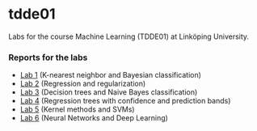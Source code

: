 # tdde01

Labs for the course Machine Learning (TDDE01) at Linköping University.

### Reports for the labs
* [Lab 1](Lab1-report.pdf) (K-nearest neighbor and Bayesian classification)
* [Lab 2](Lab2-report.pdf) (Regression and regularization)
* [Lab 3](Lab3-report.pdf) (Decision trees and Naive Bayes classification)
* [Lab 4](Lab4-report.pdf) (Regression trees with confidence and prediction bands)
* [Lab 5](Lab5-report.pdf) (Kernel methods and SVMs)
* [Lab 6](Lab6-report.pdf) (Neural Networks and Deep Learning)
